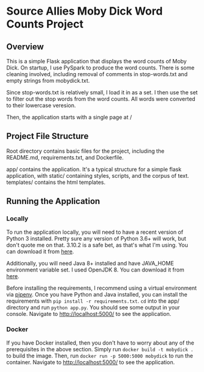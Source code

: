 # Source Allies Moby Dick Word Counts Project
## Overview
This is a simple Flask application that displays the word counts of Moby Dick.
On startup, I use PySpark to produce the word counts. There is some cleaning involved, including removal of comments in stop-words.txt and empty strings from mobydick.txt.

Since stop-words.txt is relatively small, I load it in as a set. I then use the set to filter out the stop words from the word counts.
All words were converted to their lowercase veresion.

Then, the application starts with a single page at /

## Project File Structure
Root directory contains basic files for the project, including the README.md, requirements.txt, and Dockerfile.

app/ contains the application.
It's a typical structure for a simple flask application, with static/ containing styles, scripts, and the corpus of text.
templates/ contains the html templates.

## Running the Application
### Locally
To run the application locally, you will need to have a recent version of Python 3 installed.
Pretty sure any version of Python 3.6+ will work, but don't quote me on that.
3.10.2 is a safe bet, as that's what I'm using. You can download it from [here](https://www.python.org/downloads/).

Additionally, you will need Java 8+ installed and have JAVA_HOME environment variable set.
I used OpenJDK 8. You can download it from [here](https://adoptopenjdk.net/).

Before installing the requirements, I recommend using a virtual environment via [pipenv](https://pypi.org/project/pipenv/).
Once you have Python and Java installed, you can install the requirements with `pip install -r requirements.txt`.
`cd` into the app/ directory and run `python app.py`.
You should see some output in your console. Navigate to [http://localhost:5000/](http://localhost:5000) to see the application.

### Docker
If you have Docker installed, then you don't have to worry about any of the prerequisites in the above section.
Simply run `docker build -t mobydick .` to build the image.
Then, run `docker run -p 5000:5000 mobydick` to run the container.
Navigate to [http://localhost:5000/](http://localhost:5000) to see the application.
